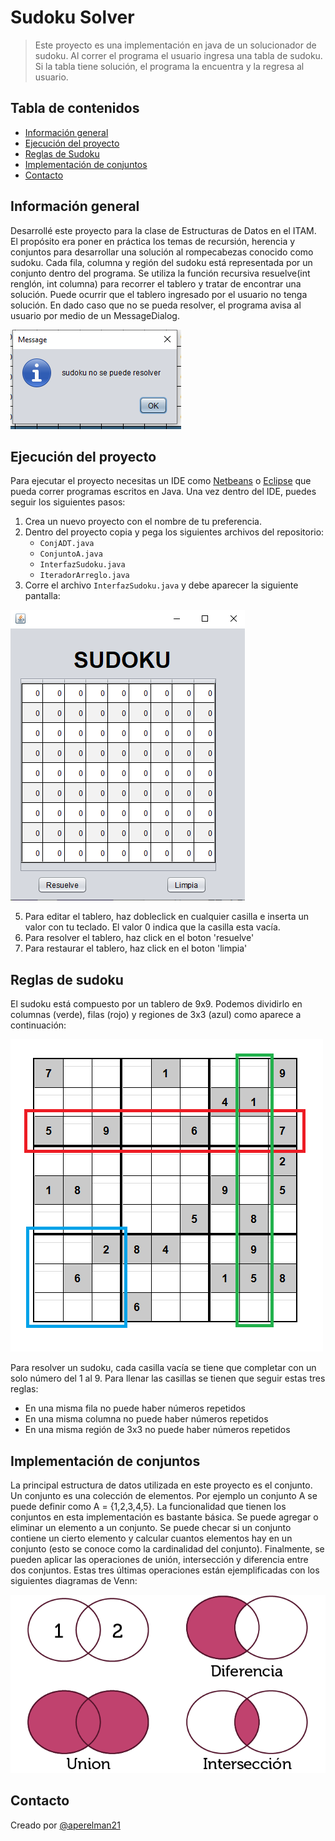# Sudoku Solver
> Este proyecto es una implementación en java de un solucionador de sudoku. Al correr el programa el usuario ingresa una tabla de sudoku. Si la tabla tiene solución, el programa la encuentra y la regresa al usuario. 

## Tabla de contenidos
* [Información general](#información-general)
* [Ejecución del proyecto](#ejecución-del-proyecto)
* [Reglas de Sudoku](#reglas-de-sudoku)
* [Implementación de conjuntos](#implementación-de-conjuntos)
* [Contacto](#contacto)

## Información general
Desarrollé este proyecto para la clase de Estructuras de Datos en el ITAM. El propósito era poner en práctica los temas de recursión, herencia y conjuntos para desarrollar una solución al rompecabezas conocido como sudoku. Cada fila, columna y región del sudoku está representada por un conjunto dentro del programa. Se utiliza la función recursiva resuelve(int renglón, int columna) para recorrer el tablero y tratar de encontrar una solución. Puede ocurrir que el tablero ingresado por el usuario no tenga solución. En dado caso que no se pueda resolver, el programa avisa al usuario por medio de un MessageDialog. 

![MessageDialog](./imagenes/MessageDialog.PNG)

## Ejecución del proyecto
Para ejecutar el proyecto necesitas un IDE como [Netbeans](https://netbeans.org/) o [Eclipse](https://www.eclipse.org/) que pueda correr programas escritos en Java.  Una vez dentro del IDE, puedes seguir los siguientes pasos:
1. Crea un nuevo proyecto con el nombre de tu preferencia.
2. Dentro del proyecto copia y pega los siguientes archivos del repositorio:
    * `ConjADT.java`
    * `ConjuntoA.java`
    * `InterfazSudoku.java`
    * `IteradorArreglo.java`
3. Corre el archivo `InterfazSudoku.java` y debe aparecer la siguiente pantalla:

![SudokuVista](./imagenes/sudokuVista.PNG)

5. Para editar el tablero, haz dobleclick en cualquier casilla e inserta un valor con tu teclado. El valor 0 indica que la casilla esta vacía.
6. Para resolver el tablero, haz click en el boton 'resuelve' 
7. Para restaurar el tablero, haz click en el boton 'limpia'


## Reglas de sudoku
El sudoku está compuesto por un tablero de 9x9. Podemos dividirlo en columnas (verde), filas (rojo) y regiones de 3x3 (azul) como aparece a continuación:

![sudoku-rules](./imagenes/sudoku-rules.png)

Para resolver un sudoku, cada casilla vacía se tiene que completar con un solo número del 1 al 9. Para llenar las casillas se tienen que seguir estas tres reglas:
* En una misma fila no puede haber números repetidos
* En una misma columna no puede haber números repetidos
* En una misma región de 3x3 no puede haber números repetidos


## Implementación de conjuntos
La principal estructura de datos utilizada en este proyecto es el conjunto. Un conjunto es una colección de elementos. Por ejemplo un conjunto A se puede definir como A = {1,2,3,4,5}. La funcionalidad que tienen los conjuntos en esta implementación es bastante básica. Se puede agregar o eliminar un elemento a un conjunto. Se puede checar si un conjunto contiene un cierto elemento y calcular cuantos elementos hay en un conjunto (esto se conoce como la cardinalidad del conjunto). Finalmente, se pueden aplicar las operaciones de unión, intersección y diferencia entre dos conjuntos. Estas tres últimas operaciones están ejemplificadas con los siguientes diagramas de Venn:

![conjuntos](./imagenes/conjuntos.png)

## Contacto
Creado por [@aperelman21](https://github.com/aperelman21/)
